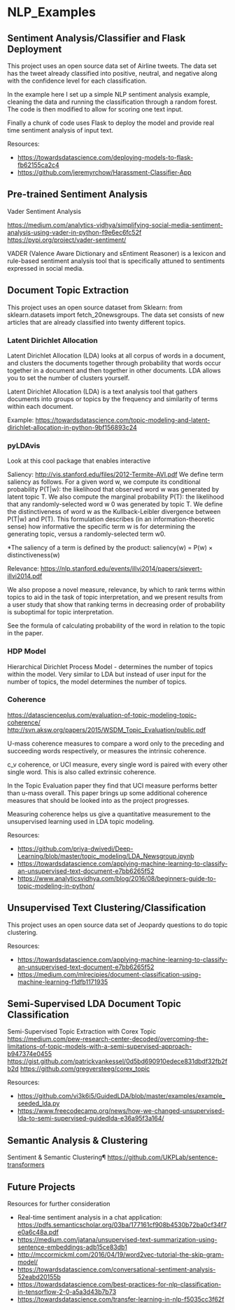 # NLP_Examples
 
## Sentiment Analysis/Classifier and Flask Deployment

This project uses an open source data set of Airline tweets. The data set has the tweet already classified into positive, neutral, and negative along with the confidence level for each classification. 

In the example here I set up a simple NLP sentiment analysis example, cleaning the data and running the classification through a random forest. The code is then modified to allow for scoring one text input. 

Finally a chunk of code uses Flask to deploy the model and provide real time sentiment analysis of input text. 

Resources:
- https://towardsdatascience.com/deploying-models-to-flask-fb62155ca2c4
- https://github.com/jeremyrchow/Harassment-Classifier-App

## Pre-trained Sentiment Analysis

Vader Sentiment Analysis

https://medium.com/analytics-vidhya/simplifying-social-media-sentiment-analysis-using-vader-in-python-f9e6ec6fc52f https://pypi.org/project/vader-sentiment/

VADER (Valence Aware Dictionary and sEntiment Reasoner) is a lexicon and rule-based sentiment analysis tool that is specifically attuned to sentiments expressed in social media.

## Document Topic Extraction

This project uses an open source dataset from Sklearn: from sklearn.datasets import fetch_20newsgroups. The data set consists of new articles that are already classified into twenty different topics. 

### Latent Dirichlet Allocation

Latent Dirichlet Allocation (LDA) looks at all corpus of words in a document, and clusters the documents together through probability that words occur together in a document and then together in other documents. LDA allows you to set the number of clusters yourself.

Latent Dirichlet Allocation (LDA) is a text analysis tool that gathers documents into groups or topics by the frequency and similarity of terms within each document.

Example: https://towardsdatascience.com/topic-modeling-and-latent-dirichlet-allocation-in-python-9bf156893c24

### pyLDAvis
Look at this cool package that enables interactive

Saliency: http://vis.stanford.edu/files/2012-Termite-AVI.pdf We define term saliency as follows. For a given word w, we compute its conditional probability P(T|w): the likelihood that observed word w was generated by latent topic T. We also compute the marginal probability P(T): the likelihood that any randomly-selected word w 0 was generated by topic T. We define the distinctiveness of word w as the Kullback-Leibler divergence between P(T|w) and P(T). This formulation describes (in an information-theoretic sense) how informative the specific term w is for determining the generating topic, versus a randomly-selected term w0.

*The saliency of a term is defined by the product: saliency(w) = P(w) × distinctiveness(w)

Relevance: https://nlp.stanford.edu/events/illvi2014/papers/sievert-illvi2014.pdf

We also propose a novel measure, relevance, by which to rank terms within topics to aid in the task of topic interpretation, and we present results from a user study that show that ranking terms in decreasing order of probability is suboptimal for topic interpretation.

See the formula of calculating probability of the word in relation to the topic in the paper.

### HDP Model
Hierarchical Dirichlet Process Model - determines the number of topics within the model. Very similar to LDA but instead of user input for the number of topics, the model determines the number of topics.

### Coherence
https://datascienceplus.com/evaluation-of-topic-modeling-topic-coherence/ http://svn.aksw.org/papers/2015/WSDM_Topic_Evaluation/public.pdf

U-mass coherence measures to compare a word only to the preceding and succeeding words respectively, or measures the intrinsic coherence.

c_v coherence, or UCI measure, every single word is paired with every other single word. This is also called extrinsic coherence.

In the Topic Evaluation paper they find that UCI measure performs better than u-mass overall. This paper brings up some additional coherence measures that should be looked into as the project progresses.

Measuring coherence helps us give a quantitative measurement to the unsupervised learning used in LDA topic modeling.

Resources:
- https://github.com/priya-dwivedi/Deep-Learning/blob/master/topic_modeling/LDA_Newsgroup.ipynb
- https://towardsdatascience.com/applying-machine-learning-to-classify-an-unsupervised-text-document-e7bb6265f52
- https://www.analyticsvidhya.com/blog/2016/08/beginners-guide-to-topic-modeling-in-python/


## Unsupervised Text Clustering/Classification

This project uses an open source data set of Jeopardy questions to do topic clustering. 

Resources: 
- https://towardsdatascience.com/applying-machine-learning-to-classify-an-unsupervised-text-document-e7bb6265f52
- https://medium.com/mlrecipies/document-classification-using-machine-learning-f1dfb1171935

## Semi-Supervised LDA Document Topic Classification

Semi-Supervised Topic Extraction with Corex Topic
https://medium.com/pew-research-center-decoded/overcoming-the-limitations-of-topic-models-with-a-semi-supervised-approach-b947374e0455 https://gist.github.com/patrickvankessel/0d5bd690910edece831dbdf32fb2fb2d https://github.com/gregversteeg/corex_topic

Resources:
- https://github.com/vi3k6i5/GuidedLDA/blob/master/examples/example_seeded_lda.py
- https://www.freecodecamp.org/news/how-we-changed-unsupervised-lda-to-semi-supervised-guidedlda-e36a95f3a164/

## Semantic Analysis & Clustering

Sentiment & Semantic Clustering¶
https://github.com/UKPLab/sentence-transformers

## Future Projects

Resources for further consideration
- Real-time sentiment analysis in a chat application: https://pdfs.semanticscholar.org/03ba/177161cf908b4530b72ba0cf34f7e0a6c48a.pdf
- https://medium.com/jatana/unsupervised-text-summarization-using-sentence-embeddings-adb15ce83db1
- http://mccormickml.com/2016/04/19/word2vec-tutorial-the-skip-gram-model/
- https://towardsdatascience.com/conversational-sentiment-analysis-52eabd20155b
- https://towardsdatascience.com/best-practices-for-nlp-classification-in-tensorflow-2-0-a5a3d43b7b73
- https://towardsdatascience.com/transfer-learning-in-nlp-f5035cc3f62f
